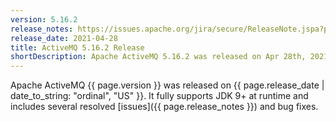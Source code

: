 ```yaml
---
version: 5.16.2
release_notes: https://issues.apache.org/jira/secure/ReleaseNote.jspa?projectId=12311210&version=12349550
release_date: 2021-04-28
title: ActiveMQ 5.16.2 Release
shortDescription: Apache ActiveMQ 5.16.2 was released on Apr 28th, 2021. It fully supports JDK 9+ at runtime and includes several resolved issues and bug fixes.
---
```

Apache ActiveMQ {{ page.version }} was released on {{ page.release_date | date_to_string: "ordinal", "US" }}. It fully supports JDK 9+ at runtime and includes several resolved [issues]({{ page.release_notes }}) and bug fixes.
